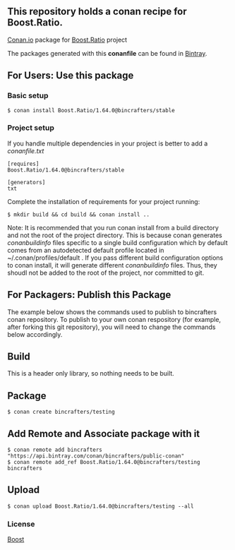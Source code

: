 ## This repository holds a conan recipe for Boost.Ratio.

[Conan.io](https://conan.io) package for [Boost.Ratio](https://github.com/Boostorg/Ratio) project

The packages generated with this **conanfile** can be found in [Bintray](https://bintray.com/bincrafters/conan-public/Boost.Ratio%3Abincrafters).

## For Users: Use this package

### Basic setup

    $ conan install Boost.Ratio/1.64.0@bincrafters/stable

### Project setup

If you handle multiple dependencies in your project is better to add a *conanfile.txt*

    [requires]
    Boost.Ratio/1.64.0@bincrafters/stable

    [generators]
    txt

Complete the installation of requirements for your project running:</small></span>

    $ mkdir build && cd build && conan install ..
	
Note: It is recommended that you run conan install from a build directory and not the root of the project directory.  This is because conan generates *conanbuildinfo* files specific to a single build configuration which by default comes from an autodetected default profile located in ~/.conan/profiles/default .  If you pass different build configuration options to conan install, it will generate different *conanbuildinfo* files.  Thus, they shoudl not be added to the root of the project, nor committed to git. 

## For Packagers: Publish this Package

The example below shows the commands used to publish to bincrafters conan repository. To publish to your own conan respository (for example, after forking this git repository), you will need to change the commands below accordingly. 

## Build  

This is a header only library, so nothing needs to be built.

## Package 

    $ conan create bincrafters/testing
	
## Add Remote and Associate package with it

	$ conan remote add bincrafters "https://api.bintray.com/conan/bincrafters/public-conan"
	$ conan remote add_ref Boost.Ratio/1.64.0@bincrafters/testing bincrafters

## Upload

    $ conan upload Boost.Ratio/1.64.0@bincrafters/testing --all

### License
[Boost](LICENSE)
